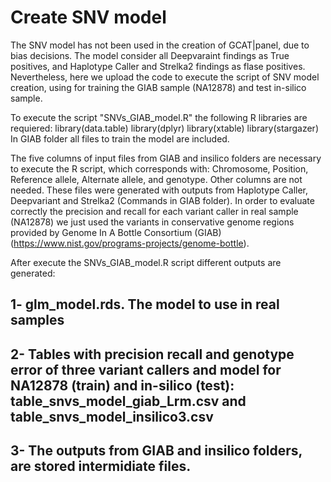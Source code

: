 # Create SNV model

The SNV model has not been used in the creation of GCAT|panel, due to bias decisions. The model consider all Deepvaraint findings as True positives, and Haplotype Caller and Strelka2 findings as flase positives. Nevertheless, here we upload the code to execute the script of SNV model creation, using for training the GIAB sample (NA12878) and test in-silico sample.

To execute the script "SNVs_GIAB_model.R" the following R libraries are requiered:
library(data.table)
library(dplyr)
library(xtable)
library(stargazer)
In GIAB folder all files to train the model are included.

The five columns of input files from GIAB and insilico folders are necessary to execute the R script, which corresponds with: Chromosome, Position, Reference allele, Alternate allele, and genotype. Other columns are not needed. These files were generated with outputs from Haplotype Caller, Deepvariant and Strelka2 (Commands in GIAB folder).
In order to evaluate correctly the precision and recall for each variant caller in real sample (NA12878) we just used the variants in conservative genome regions provided by Genome In A Bottle Consortium (GIAB)(https://www.nist.gov/programs-projects/genome-bottle).

After execute the SNVs_GIAB_model.R script different outputs are generated:
## 1- glm_model.rds. The model to use in real samples
## 2- Tables with precision recall and genotype error of three variant callers and model for NA12878 (train) and in-silico (test): table_snvs_model_giab_Lrm.csv and table_snvs_model_insilico3.csv
## 3- The outputs from GIAB and insilico folders, are stored intermidiate files.
